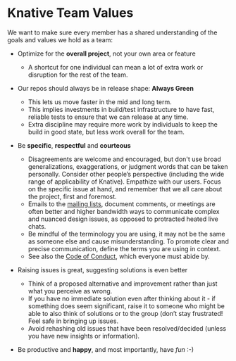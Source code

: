 # Knative Team Values

We want to make sure every member has a shared understanding of the goals and
values we hold as a team:

*   Optimize for the **overall project**, not your own area or feature

    *   A shortcut for one individual can mean a lot of extra work or disruption
        for the rest of the team.

*   Our repos should always be in release shape: **Always Green**

    *   This lets us move faster in the mid and long term.
    *   This implies investments in build/test infrastructure to have fast,
        reliable tests to ensure that we can release at any time.
    *   Extra discipline may require more work by individuals to keep the build
        in good state, but less work overall for the team.

*   Be **specific**, **respectful** and **courteous**

    *   Disagreements are welcome and encouraged, but don't use broad
        generalizations, exaggerations, or judgment words that can be taken
        personally. Consider other people’s perspective (including the wide
        range of applicability of Knative). Empathize with our users. Focus on
        the specific issue at hand, and remember that we all care about the
        project, first and foremost.
    *   Emails to the [mailing lists](CONTRIBUTING.md#contributing-a-feature),
        document comments, or meetings are often better and higher bandwidth
        ways to communicate complex and nuanced design issues, as opposed to
        protracted heated live chats.
    *   Be mindful of the terminology you are using, it may not be the same as
        someone else and cause misunderstanding. To promote clear and precise
        communication, define the terms you are using in context.
    *   See also the [Code of Conduct](CODE-OF-CONDUCT.md), which everyone must
        abide by.

*   Raising issues is great, suggesting solutions is even better

    *   Think of a proposed alternative and improvement rather than just what
        you perceive as wrong.
    *   If you have no immediate solution even after thinking about it - if
        something does seem significant, raise it to someone who might be able
        to also think of solutions or to the group (don’t stay frustrated! Feel
        safe in bringing up issues.
    *   Avoid rehashing old issues that have been resolved/decided
        (unless you have new insights or information).

*   Be productive and **happy**, and most importantly, have *fun* :-)
